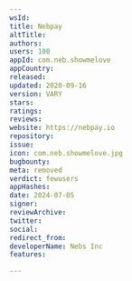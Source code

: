 ```yaml
---
wsId: 
title: Nebpay
altTitle: 
authors: 
users: 100
appId: com.neb.showmelove
appCountry: 
released: 
updated: 2020-09-16
version: VARY
stars: 
ratings: 
reviews: 
website: https://nebpay.io
repository: 
issue: 
icon: com.neb.showmelove.jpg
bugbounty: 
meta: removed
verdict: fewusers
appHashes: 
date: 2024-07-05
signer: 
reviewArchive: 
twitter: 
social: 
redirect_from: 
developerName: Nebs Inc
features: 

---
```


